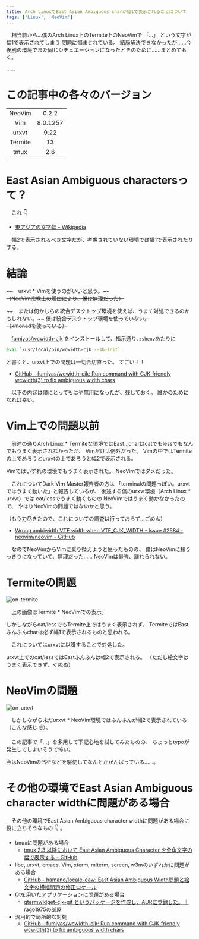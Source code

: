 ```yaml
---
title: Arch LinuxでEast Asian Ambiguous charが幅1で表示されることについて
tags: ['Linux', 'NeoVim']
---
```

　相当前から…僕のArch Linux上のTermite上のNeoVimで 「…」 という文字が幅1で表示されてしまう 問題に悩ませれている。
結局解決できなかったが……今後別の環境でまた同じシチュエーションになったときのために……まとめておく。

……

# この記事中の各々のバージョン

| | |
|:-:|:-:|
| NeoVim | 0.2.2 |
| Vim | 8.0.1257 |
| urxvt | 9.22 |
| Termite | 13 |
| tmux | 2.6 |

# East Asian Ambiguous charactersって？
　これ :point_down:

- [東アジアの文字幅 - Wikipedia](https://ja.wikipedia.org/wiki/%E6%9D%B1%E3%82%A2%E3%82%B8%E3%82%A2%E3%81%AE%E6%96%87%E5%AD%97%E5%B9%85)

　幅2で表示されるべき文字だが、考慮されていない環境では幅1で表示されたりする。

# 結論
~~　urxvt * Vimを使うのがいいと思う。~~  
~~（NeoVim宗教上の理由により、僕は無理だった）~~

~~　または何かしらの統合デスクトップ環境を使えば、うまく対処できるのかもしれない。~~
~~僕は統合デスクトップ環境を使っていない。~~  
~~（xmonadを使っている）~~

　[fumiyas/wcwidth-cjk](https://github.com/fumiyas/wcwidth-cjk)
をインストールして、指示通り`.zshenv`あたりに
```sh
eval `/usr/local/bin/wcwidth-cjk --sh-init`
```
と書くと、urxvt上での問題は一切合切直った。
すごい！！

- [GitHub - fumiyas/wcwidth-cjk: Run command with CJK-friendly wcwidth(3) to fix ambiguous width chars](https://github.com/fumiyas/wcwidth-cjk)

　以下の内容は僕にとってもはや無用になったが、残しておく。
誰かのためになれば幸い。

# Vim上での問題以前
　前述の通りArch Linux * Termiteな環境ではEast…charはcatでもlessでもなんでもうまく表示されなかったが、
Vimだけは例外だった。
Vimの中ではTermiteの上であろうとurxvtの上であろうと幅2で表示される。

Vimではいずれの環境でもうまく表示された。
NeoVimではダメだった。

　これについて~~Dark Vim Master~~報告者の方は
「terminalの問題っぽい。urxvtではうまく動いた」と報告しているが、
後述する僕のurxvt環境（Arch Linux * urxvt）では
cat/lessでうまく動くものの
NeoVimではうまく動かなかったので、
やはりNeoVimの問題ではないかと思う。

（もう力尽きたので、これについての調査は行っておらず…ごめん）

- [Wrong ambiwidth VTE width when VTE_CJK_WIDTH - Issue #2684 - neovim/neovim - GitHub](https://github.com/neovim/neovim/issues/2684)

　なのでNeoVimからVimに乗り換えようと思ったものの、
僕はNeoVimに頼りっきりになっていて、無理だった……
NeoVimは最強、離れられない。

# Termiteの問題
![on-termite](/2018-04-11-fix-arch-neovim-env-asian-ambiguous/in-termite.png)

　上の画像はTermite * NeoVimでの表示。

しかしながらcat/lessでもTermite上ではうまく表示されず、
TermiteではEastふんふんcharは必ず幅1で表示されるものと思われる。

　これについてはurxvtに以降することで対処した。

urxvt上でのcat/lessではEastふんふんは幅2で表示される。
（ただし絵文字はうまく表示できず、ぐぬぬ）

# NeoVimの問題
![on-urxvt](/2018-04-11-fix-arch-neovim-env-asian-ambiguous/in-urxvt.png)

　しかしながら未だurxvt * NeoVim環境ではふんふんが幅2で表示されている（こんな感じ :point_up:）。

　この記事で「…」を多用して下記心地を試してみたものの、
ちょっとtypoが発生してしまいそうで怖い。

今はNeoVimのfやFなどを駆使してなんとかがんばっている……。

# その他の環境でEast Asian Ambiguous character widthに問題がある場合
　その他の環境でEast Asian Ambiguous character widthに問題がある場合に役に立ちそうなもの :point_down: 。

- tmuxに問題がある場合
    - [tmux 2.3 以降において East Asian Ambiguous Character を全角文字の幅で表示する - GitHub](https://gist.github.com/z80oolong/e65baf0d590f62fab8f4f7c358cbcc34)
- libc, urxvt, emacs, Vim, xterm, mlterm, screen, w3mのいずれかに問題がある場合
    - [GitHub - hamano/locale-eaw: East Asian Ambiguous Width問題と絵文字の横幅問題の修正ロケール](https://github.com/hamano/locale-eaw)
- Qtを用いたアプリケーションに問題がある場合
    - [qtermwidget-cjk-git というパッケージを作成し、AURに登録した。｜rago1975の部屋](http://rago1975.blog.shinobi.jp/lxqt/0071)
- 汎用的で局所的な対処
    - [GitHub - fumiyas/wcwidth-cjk: Run command with CJK-friendly wcwidth(3) to fix ambiguous width chars](https://github.com/fumiyas/wcwidth-cjk)

